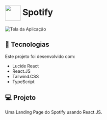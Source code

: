 # <img src="https://github.com/GomesKay/Spotify/assets/85319481/e324a9fe-be75-43f1-8cf0-1f8599509c26" width="50" align="center" /> Spotify
![Tela da Aplicação](https://github.com/GomesKay/Spotify/assets/85319481/c4ea459a-5eb5-406f-b900-c0b19c249544)

## 🚀 Tecnologias
Este projeto foi desenvolvido com:
* Lucide React
* React.JS
* Tailwind.CSS
* TypeScript

## 💻 Projeto
Uma Landing Page do Spotify usando React.JS.
